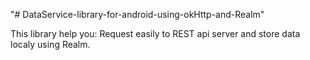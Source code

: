 "# DataService-library-for-android-using-okHttp-and-Realm" 

This library help you:
Request easily to REST api server 
and store data localy using Realm.
